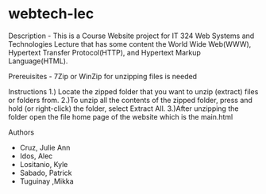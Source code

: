 # webtech-lec

Description
	- This is a Course Website project for IT 324 Web Systems and Technologies Lecture that 
    has some content the World Wide Web(WWW), Hypertext Transfer Protocol(HTTP), and 
    Hypertext Markup Language(HTML).

Prereuisites
	- 7Zip or WinZip for unzipping files is needed

Instructions
	1.) Locate the zipped folder that you want to unzip (extract) files 
	    or folders from.
	2.)To unzip all the contents of the zipped folder, press and hold 
	   (or right-click) the folder, select Extract All.
	3.)After unzipping the folder open the file home page of the
     website which is the main.html 
	
Authors
	
  - Cruz, Julie Ann
  - Idos, Alec
  - Lositanio, Kyle
  - Sabado, Patrick
  - Tuguinay ,Mikka
